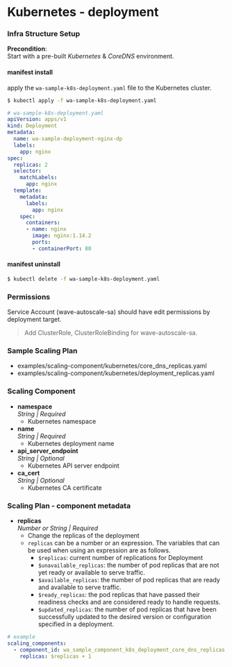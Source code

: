 # Kubernetes - deployment

### Infra Structure Setup
**Precondition**:  
Start with a pre-built *Kubernetes* & *CoreDNS* environment.  


#### manifest install
apply the `wa-sample-k8s-deployment.yaml` file to the Kubernetes cluster.
```bash
$ kubectl apply -f wa-sample-k8s-deployment.yaml
```
```yaml
# wa-sample-k8s-deployment.yaml
apiVersion: apps/v1
kind: Deployment
metadata:
  name: wa-sample-deployment-nginx-dp
  labels:
    app: nginx
spec:
  replicas: 2
  selector:
    matchLabels:
      app: nginx
  template:
    metadata:
      labels:
        app: nginx
    spec:
      containers:
      - name: nginx
        image: nginx:1.14.2
        ports:
        - containerPort: 80
```

#### manifest uninstall
```bash
$ kubectl delete -f wa-sample-k8s-deployment.yaml
```


### Permissions
Service Account (wave-autoscale-sa) should have edit permissions by deployment target.  
> Add ClusterRole, ClusterRoleBinding for wave-autoscale-sa.


### Sample Scaling Plan
- examples/scaling-component/kubernetes/core_dns_replicas.yaml
- examples/scaling-component/kubernetes/deployment_replicas.yaml


### Scaling Component
- **namespace**  
  *String | Required*
  - Kubernetes namespace
- **name**  
  *String | Required*
  - Kubernetes deployment name
- **api_server_endpoint**  
  *String | Optional*
  - Kubernetes API server endpoint
- **ca_cert**  
  *String | Optional*
  - Kubernetes CA certificate


### Scaling Plan - component metadata
- **replicas**  
  *Number or String | Required*
  - Change the replicas of the deployment
  - `replicas` can be a number or an expression. The variables that can be used when using an expression are as follows.
    - `$replicas`: current number of replications for Deployment
    - `$unavailable_replicas`: the number of pod replicas that are not yet ready or available to serve traffic.
    - `$available_replicas`: the number of pod replicas that are ready and available to serve traffic.
    - `$ready_replicas`: the pod replicas that have passed their readiness checks and are considered ready to handle requests.
    - `$updated_replicas`: the number of pod replicas that have been successfully updated to the desired version or configuration specified in a deployment.

```yaml
# example
scaling_components:
  - component_id: wa_sample_component_k8s_deployment_core_dns_replicas
    replicas: $replicas + 1
```

